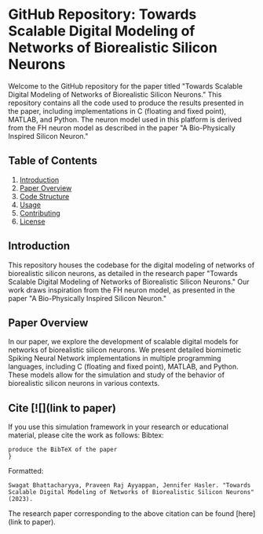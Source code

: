# GitHub Repository: Towards Scalable Digital Modeling of Networks of Biorealistic Silicon Neurons

Welcome to the GitHub repository for the paper titled "Towards Scalable Digital Modeling of Networks of Biorealistic Silicon Neurons." This repository contains all the code used to produce the results presented in the paper, including implementations in C (floating and fixed point), MATLAB, and Python. The neuron model used in this platform is derived from the FH neuron model as described in the paper "A Bio-Physically Inspired Silicon Neuron."

## Table of Contents

1. [Introduction](#introduction)
2. [Paper Overview](#paper-overview)
3. [Code Structure](#code-structure)
4. [Usage](#usage)
5. [Contributing](#contributing)
6. [License](#license)

## Introduction

This repository houses the codebase for the digital modeling of networks of biorealistic silicon neurons, as detailed in the research paper "Towards Scalable Digital Modeling of Networks of Biorealistic Silicon Neurons." Our work draws inspiration from the FH neuron model, as presented in the paper "A Bio-Physically Inspired Silicon Neuron."

## Paper Overview

In our paper, we explore the development of scalable digital models for networks of biorealistic silicon neurons. We present detailed biomimetic Spiking Neural Network implementations in multiple programming languages, including C (floating and fixed point), MATLAB, and Python. These models allow for the simulation and study of the behavior of biorealistic silicon neurons in various contexts.

## Cite [![](link to paper) 

If you use this simulation framework in your research or educational material, please cite the work as follows: 
Bibtex:
```
produce the BibTeX of the paper
}
```

Formatted:
```
Swagat Bhattacharyya, Praveen Raj Ayyappan, Jennifer Hasler. "Towards Scalable Digital Modeling of Networks of Biorealistic Silicon Neurons" (2023).
``` 
The research paper corresponding to the above citation can be found [here](link to paper).
